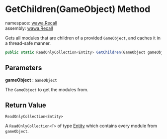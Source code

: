 # GetChildren\(GameObject\) Method

namespace: [wawa\.Recall](../../wawa.Recall.md)<br />
assembly: [wawa\.Recall](../../../wawa.Recall.md)

Gets all modules that are children of a provided `GameObject`, and caches it in a thread\-safe manner\.

```csharp
public static ReadOnlyCollection<Entity> GetChildren(GameObject gameObject);
```

## Parameters

__gameObject__ : `GameObject`

The `GameObject` to get the modules from\.

## Return Value

`ReadOnlyCollection<Entity>`

A `ReadOnlyCollection<T>` of type [Entity](../../../wawa.Recall/wawa.Recall/Entity.md)
which contains every module from `gameObject`\.

